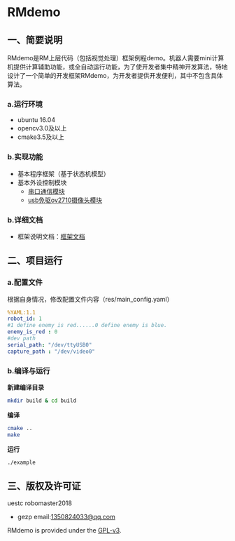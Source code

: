 # RMdemo

## 一、简要说明

RMdemo是RM上层代码（包括视觉处理）框架例程demo。机器人需要mini计算机提供计算辅助功能，或全自动运行功能，为了使开发者集中精神开发算法，特地设计了一个简单的开发框架RMdemo，为开发者提供开发便利，其中不包含具体算法。

### a.运行环境

* ubuntu 16.04
* opencv3.0及以上
* cmake3.5及以上

### b.实现功能

* 基本程序框架（基于状态机模型）
* 基本外设控制模块
  * [串口通信模块](libHardWare/serialPort)
  * [usb免驱ov2710摄像头模块](libHardWare/usbCapture)

### b.详细文档

* 框架说明文档：[框架文档](doc/framework_CN.md)

## 二、项目运行

### a.配置文件

根据自身情况，修改配置文件内容（res/main_config.yaml）

```yaml
%YAML:1.1
robot_id: 1
#1 define enemy is red......0 define enemy is blue.
enemy_is_red : 0
#dev path
serial_path: "/dev/ttyUSB0"
capture_path : "/dev/video0"
```

### b.编译与运行

**新建编译目录**

```bash
mkdir build & cd build
```

**编译**

```bash
cmake ..
make 
```

**运行**

```bash
./example
```


## 三、版权及许可证

uestc robomaster2018

* gezp email:1350824033@qq.com

RMdemo is provided under the [GPL-v3](COPYING).

